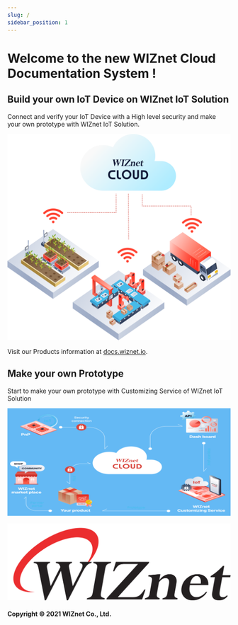 ```yaml
---
slug: /
sidebar_position: 1
---
```


# Welcome to the new WIZnet Cloud Documentation System !

## Build your own IoT Device on WIZnet IoT Solution

Connect and verify your IoT Device with a High level security and make your own prototype with WIZnet IoT Solution.

<!--- ![](../static/img/CLoud/IMAGES/ComptwoImg.3e3279d9.png) --->

![](../static/img/CLoud/IMAGES/comp1_img_1.c61e995f.png)

Visit our Products information at [docs.wiznet.io](https://docs.wiznet.io).


## Make your own Prototype

Start to make your own prototype with Customizing Service of WIZnet IoT Solution

![](../static/img/CLoud/IMAGES/own-prototype-cloud.png)


![](../static/img/croppedwiznetlogo.png)

#### Copyright © 2021 WIZnet Co., Ltd.
